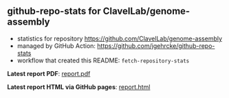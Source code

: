 ## github-repo-stats for ClavelLab/genome-assembly

- statistics for repository https://github.com/ClavelLab/genome-assembly
- managed by GitHub Action: https://github.com/jgehrcke/github-repo-stats
- workflow that created this README: `fetch-repository-stats`

**Latest report PDF**: [report.pdf](https://github.com/ClavelLab/github-repo-stats/raw/github-repo-stats/ClavelLab/genome-assembly/latest-report/report.pdf)


**Latest report HTML via GitHub pages**: [report.html](https://clavellab.github.io/github-repo-stats/ClavelLab/genome-assembly/latest-report/report.html)

